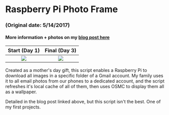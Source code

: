 # Raspberry Pi Photo Frame 
### (Original date: 5/14/2017)
#### More information + photos on my [blog post here](https://benmitchinson.com/2017/05/14/Mothers-Day-Photo-Frame)

Start (Day 1)             |  Final (Day 3)
:-------------------------:|:-------------------------:
![](https://res.cloudinary.com/dheqbiqti/image/upload/v1544512046/Projects/PhotoFrame/IMG_0229.jpg)  |  ![](https://res.cloudinary.com/dheqbiqti/image/upload/v1544512051/Projects/PhotoFrame/IMG_0405.jpg)

Created as a mother's day gift, this script enables a Raspberry Pi to download all images in a specific folder of a Gmail account. My family uses it to all email photos from our phones to a dedicated account, and the script refreshes it's local cache of all of them, then uses OSMC to display them all as a wallpaper.

Detailed in the blog post linked above, but this script isn't the best. One of my first projects.
